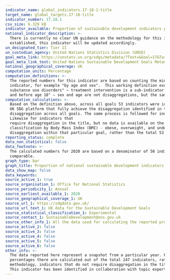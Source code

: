 ```yaml
---
indicator_name: global_indicators.17-18-1-title
target_name: global_targets.17-18-title
indicator_number: 17.18.1
csv_size: 6.329 kB
indicator_available: Proportion of sustainable development indicators produced at the national level with full disaggregation when relevant to the target, in accordance with the Fundamental Principles of Official Statistics
national_indicator_description: >-
  There is currently no clear UN guidance on the methodology for this indicator, so the Sustainable Development Goals team within the Office for National Statistics is publishing these numbers based on in-house research. Once a clear direction is given by the UN and the formal metadata is
  established, this indicator will be updated accordingly.
un_designated_tier: Tier II
un_custodian_agency: United Nations Statistics Division (UNSD)
goal_meta_link: https://unstats.un.org/sdgs/metadata/?Text=&Goal=17&Target=17.18
goal_meta_link_text: United Nations Sustainable Development Goals Metadata (PDF 469 KB)
national_geographical_coverage: UK
computation_units: Percentage
computation_definitions: >-
  The reported numbers for this indicator are based on counting the minimum disaggregations which are mentioned specifically in the indicator name. Based on this principle, a relevant disaggregation is most often defined as any classification that follows "by" in the title of the
  indicator, for example "by age and sex".  This working definition excludes cases where the title of the indicator includes sub-indicators, such as Indicator 3.5.1 - "Coverage of treatment interventions (pharmacological, psychosocial and rehabilitation and aftercare services) for
  substance use disorders" – treatment intervention is a sub-indicator rather than a disaggregation. Also, excluded are any references to the sample the indicator requires data for, such as Indicator 5.3.1 - "Proportion of women aged 20-24 years who were married or in a union before age 15
  and before age 18" – sex and age are not disaggregations, but the sample required by the indicator.
computation_calculations: >-
  Based on the definition above, across all goals 53 indicators were identified as containing specific disaggregations within the title. This number was used as the denominator for calculating the proportion of indicators with full disaggregation. The number of reported indicators on the
  UK SDG platform that fully achieve the disaggregation identified in their title are divided by the total number of indicators identified to contain disaggregation in their title (that is, 53). This number is then multiplied by 100 to obtain the percentage of indicators with full
  disaggregation across all goals. The same process is followed for indicators that have available data only for some of the disaggregations identified in the title, in order to obtain percentage of indicators with achieved partial disaggregation.<br><br>
  Likewise for indicators that
  require disaggregation in the title, but no data is available on the platform. In addition, a proxy variable counts towards achieving a required disaggregation. For example indicator 2.2.2 requires prevalence of malnutrition by type (wasting and overweight), which is achieved by using a
  classification by Body Mass Index (BMI) - obese, overweight, and underweight. When the data is additionally disaggregated by goal, the percentage represents the completeness of disaggregation (fully, partially, not disaggregated) based on the number of indicators identified to require
  disaggregation within that particular goal, rather than the total 53 indicators across all goals.<br><br>Based on the outlined definition, Goals 6, 7 ,13, and 14 do not have any indicators that require disaggregation.
reporting_status: complete
data_non_statistical: false
data_footnote: >-
  The calculated numbers for 2020 are based on a denominator of 50 indicators that require diaggregation in the title. Following global changes to the indicators in 2020, the denominator for 2021 onwards is 53 indicators. Therefore, the figures for 2020 and 2021 are not directly
  comparable.
graph_type: bar
graph_title: Proportion of national sustainable development indicators with full disaggregation when relevant to the indicator title
data_show_map: false
data_keywords:  
source_active_1: true
source_organisation_1: Office for National Statistics
source_periodicity_1: Annual
source_earliest_available_1: 2020
source_geographical_coverage_1: UK
source_url_1: https://sdgdata.gov.uk/
source_url_text_1: UK data for the Sustainable Development Goals
source_statistical_classification_1: Experimental
source_contact_1: SustainableDevelopment@ons.gov.uk
source_other_info_1: All the data used for calculating the reported proportions is sourced from the indicators information available on the UK SDG platform
source_active_2: false
source_active_3: false
source_active_4: false
source_active_5: false
source_active_6: false
other_info: >-
  The data reported here represent a snapshot from a particular year. For the current reporting status, refer to the 'Disaggregation status' tab of the [reporting status](https://sdgdata.gov.uk/reporting-status/) section within the National Reporting Platform. Note that the reported
  percentages there are calculated out of the total 247 indicators, rather than the 53 indicators that explicitly require disaggregation in the title. Therefore, the methodology is slightly different and although the reported counts are the same, the percentage will differ. Within this
  methodology, indicators that do not require disaggregation in the title are classed as "out of scope".     This indicator is being used as an approximation of the UN SDG Indicator. Where possible, we will work to identify or develop UK data to meet the global indicator specification.
  This indicator has been identified in collaboration with topic experts.
---
```

